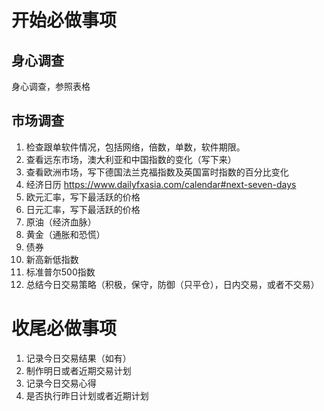 

# 开始必做事项

## 身心调查


身心调查，参照表格


## 市场调查

1. 检查跟单软件情况，包括网络，倍数，单数，软件期限。
2. 查看远东市场，澳大利亚和中国指数的变化（写下来）
3. 查看欧洲市场，写下德国法兰克福指数及英国富时指数的百分比变化
4. 经济日历 https://www.dailyfxasia.com/calendar#next-seven-days
5. 欧元汇率，写下最活跃的价格
6. 日元汇率，写下最活跃的价格
7. 原油（经济血脉）
8. 黄金（通胀和恐慌）
9. 债券
10. 新高新低指数
11. 标准普尔500指数
12. 总结今日交易策略（积极，保守，防御（只平仓），日内交易，或者不交易）



# 收尾必做事项


1. 记录今日交易结果（如有）
2. 制作明日或者近期交易计划
3. 记录今日交易心得
4. 是否执行昨日计划或者近期计划
